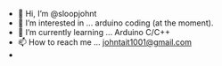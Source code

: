 - 👋 Hi, I’m @sloopjohnt
- 👀 I’m interested in ... arduino coding (at the moment).
- 🌱 I’m currently learning ... Arduino C/C++
- 📫 How to reach me ... johntait1001@gmail.com
- 

<!---
sloopjohnt/sloopjohnt is a ✨ special ✨ repository because its `README.md` (this file) appears on your GitHub profile.
You can click the Preview link to take a look at your changes.
--->
